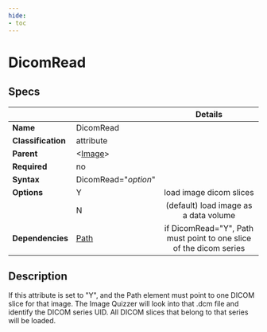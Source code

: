 ```yaml
---
hide:
- toc
---
```

<!-- let javascript handle toc on left sidebar -->
# DicomRead

## Specs

| ||Details|
|---|---|:---:|
| **Name** | DicomRead ||
| **Classification** | attribute ||
| **Parent** | <[Image](index.md)\> ||
| **Required** | no ||
| **Syntax** | DicomRead="*option*" |  |
| **Options** | Y | load image dicom slices|
|             | N |(default) load image as a data volume |
| **Dependencies**| [Path](path.md) | if DicomRead="Y", Path must point to one slice of the dicom series|

## Description

If this attribute is set to "Y", and the Path element must point to one DICOM slice for that image.
The Image Quizzer will look into that .dcm file and identify the DICOM series UID.
All DICOM slices that belong to that series will be loaded.
